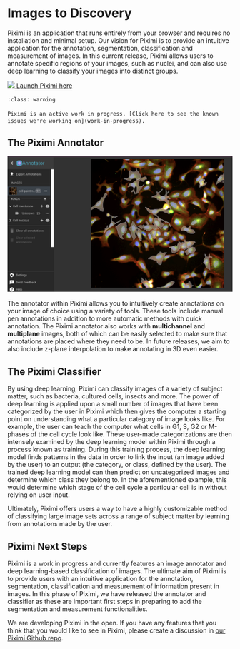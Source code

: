 
# Images to Discovery

Piximi is an application that runs entirely from your browser and requires no installation and minimal setup. Our vision for Piximi is to provide an intuitive application for the annotation, segmentation, classification and measurement of images. In this current release, Piximi allows users to annotate specific regions of your images, such as nuclei, and can also use deep learning to classify your images into distinct groups.

<!-- ![piximi-workflow](./img/piximi-workflow.png) -->


<a class='piximi-btn' href="https://www.piximi.app/" target="_blank"><img class="text-img" src="./img/piximi_logo_icon.png">  Launch Piximi here</a>

```{admonition} Known issues
:class: warning

Piximi is an active work in progress. [Click here to see the known issues we're working on](work-in-progress).
```


## The Piximi Annotator

![alt text](img/annotator_20241206.png)

The annotator within Piximi allows you to intuitively create annotations on your image of choice using a variety of tools. These tools include manual pen annotations in addition to more automatic methods with quick annotation. The Piximi annotator also works with **multichannel** and **multiplane** images, both of which can be easily selected to make sure that annotations are placed where they need to be. In future releases, we aim to also include z-plane interpolation to make annotating in 3D even easier.

## The Piximi Classifier

By using deep learning, Piximi can classify images of a variety of subject matter, such as bacteria, cultured cells, insects and more. The power of deep learning is applied upon a small number of images that have been categorized by the user in Piximi which then gives the computer a starting point on understanding what a particular category of image looks like. For example, the user can teach the computer what cells in G1, S, G2 or M-phases of the cell cycle look like. These user-made categorizations are then intensely examined by the deep learning model within Piximi through a process known as training. During this training process, the deep learning model finds patterns in the data in order to link the input (an image added by the user) to an output (the category, or class, defined by the user). The trained deep learning model can then predict on uncategorized images and determine which class they belong to. In the aforementioned example, this would determine which stage of the cell cycle a particular cell is in without relying on user input.

Ultimately, Piximi offers users a way to have a highly customizable method of classifying large image sets across a range of subject matter by learning from annotations made by the user.

## Piximi Next Steps

Piximi is a work in progress and currently features an image annotator and deep learning-based classification of images. The ultimate aim of Piximi is to provide users with an intuitive application for the annotation, segmentation, classification and measurement of information present in images. In this phase of Piximi, we have released the annotator and classifier as these are important first steps in preparing to add the segmentation and measurement functionalities.

We are developing Piximi in the open. If you have any features that you think that you would like to see in Piximi, please create a discussion in [our Piximi Github repo](https://github.com/piximi/piximi/discussions).

<!-- Table on contents directive prints the ToC -->
<!-- ```{tableofcontents}
``` -->
